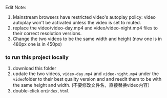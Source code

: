 Edit Note:

1. Mainstream browsers have restricted video's autoplay policy: video autoplay won't be activated unless the video is set to muted.
2. replace the video/video-day.mp4 and video/video-night.mp4 files to their correct resolution versions.
3. Change the two videos to be the same width and height (now one is in 480px one is in 450px)

### to run this project locally
1. download this folder
2. update the two videos, ```video-day.mp4``` and ```video-night.mp4``` under the ```video```folder to their best quality version and and reedit them to be with the same height and width. (不要修改文件名，直接替换video内容）
3. double-click on```index.html```
